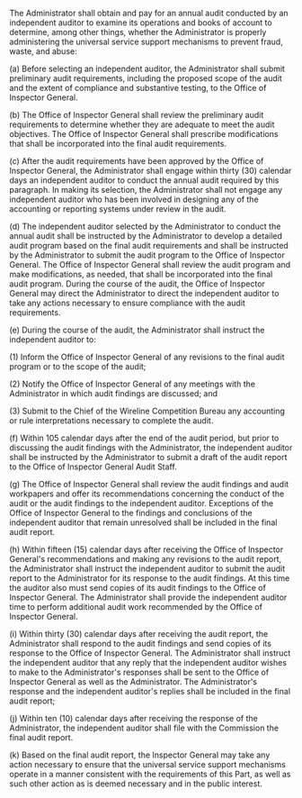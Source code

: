 The Administrator shall obtain and pay for an annual audit conducted by an independent auditor to examine its operations and books of account to determine, among other things, whether the Administrator is properly administering the universal service support mechanisms to prevent fraud, waste, and abuse:

(a) Before selecting an independent auditor, the Administrator shall submit preliminary audit requirements, including the proposed scope of the audit and the extent of compliance and substantive testing, to the Office of Inspector General.

(b) The Office of Inspector General shall review the preliminary audit requirements to determine whether they are adequate to meet the audit objectives. The Office of Inspector General shall prescribe modifications that shall be incorporated into the final audit requirements.

(c) After the audit requirements have been approved by the Office of Inspector General, the Administrator shall engage within thirty (30) calendar days an independent auditor to conduct the annual audit required by this paragraph. In making its selection, the Administrator shall not engage any independent auditor who has been involved in designing any of the accounting or reporting systems under review in the audit.

(d) The independent auditor selected by the Administrator to conduct the annual audit shall be instructed by the Administrator to develop a detailed audit program based on the final audit requirements and shall be instructed by the Administrator to submit the audit program to the Office of Inspector General. The Office of Inspector General shall review the audit program and make modifications, as needed, that shall be incorporated into the final audit program. During the course of the audit, the Office of Inspector General may direct the Administrator to direct the independent auditor to take any actions necessary to ensure compliance with the audit requirements.

(e) During the course of the audit, the Administrator shall instruct the independent auditor to:

(1) Inform the Office of Inspector General of any revisions to the final audit program or to the scope of the audit;

(2) Notify the Office of Inspector General of any meetings with the Administrator in which audit findings are discussed; and

(3) Submit to the Chief of the Wireline Competition Bureau any accounting or rule interpretations necessary to complete the audit.

(f) Within 105 calendar days after the end of the audit period, but prior to discussing the audit findings with the Administrator, the independent auditor shall be instructed by the Administrator to submit a draft of the audit report to the Office of Inspector General Audit Staff.

(g) The Office of Inspector General shall review the audit findings and audit workpapers and offer its recommendations concerning the conduct of the audit or the audit findings to the independent auditor. Exceptions of the Office of Inspector General to the findings and conclusions of the independent auditor that remain unresolved shall be included in the final audit report.

(h) Within fifteen (15) calendar days after receiving the Office of Inspector General's recommendations and making any revisions to the audit report, the Administrator shall instruct the independent auditor to submit the audit report to the Administrator for its response to the audit findings. At this time the auditor also must send copies of its audit findings to the Office of Inspector General. The Administrator shall provide the independent auditor time to perform additional audit work recommended by the Office of Inspector General.

(i) Within thirty (30) calendar days after receiving the audit report, the Administrator shall respond to the audit findings and send copies of its response to the Office of Inspector General. The Administrator shall instruct the independent auditor that any reply that the independent auditor wishes to make to the Administrator's responses shall be sent to the Office of Inspector General as well as the Administrator. The Administrator's response and the independent auditor's replies shall be included in the final audit report;

(j) Within ten (10) calendar days after receiving the response of the Administrator, the independent auditor shall file with the Commission the final audit report.

(k) Based on the final audit report, the Inspector General may take any action necessary to ensure that the universal service support mechanisms operate in a manner consistent with the requirements of this Part, as well as such other action as is deemed necessary and in the public interest.

